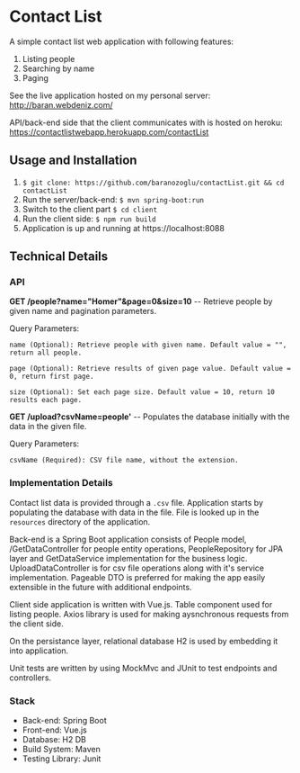 
# Contact List
A simple contact list web application with following features:

  
1. Listing people
2. Searching by name
3. Paging

See the live application hosted on my personal server: http://baran.webdeniz.com/

API/back-end side that the client communicates with is hosted on heroku: https://contactlistwebapp.herokuapp.com/contactList


## Usage and Installation

1. `$ git clone: https://github.com/baranozoglu/contactList.git && cd contactList`
2. Run the server/back-end: `$ mvn spring-boot:run`
3. Switch to the client part `$ cd client`
4. Run the client side: `$ npm run build`
5. Application is up and running at https://localhost:8088


## Technical Details

### API

**GET /people?name="Homer"&page=0&size=10** -- Retrieve people by given name and pagination parameters.

Query Parameters:

	name (Optional): Retrieve people with given name. Default value = "", return all people.

	page (Optional): Retrieve results of given page value. Default value = 0, return first page.

	size (Optional): Set each page size. Default value = 10, return 10 results each page.


**GET /upload?csvName=people'** -- Populates the database initially with the data in the given file.

Query Parameters:

	csvName (Required): CSV file name, without the extension.


### Implementation Details

Contact list data is provided through a `.csv` file. Application starts by populating the database with data in the file. File is looked up in the `resources` directory of the application. 

Back-end is a Spring Boot application consists of People model, /GetDataController for people entity operations, PeopleRepository for JPA layer and GetDataService implementation for the business logic. UploadDataController is for csv file operations along with it's service implementation. Pageable DTO is preferred for making the app easily extensible in the future with additional endpoints.

Client side application is written with Vue.js. Table component used for listing people. Axios library is used for making aysnchronous requests from the client side.

On the persistance layer, relational database H2 is used by embedding it into application. 

Unit tests are written by using MockMvc and JUnit to test endpoints and controllers.

### Stack

* Back-end: Spring Boot
* Front-end: Vue.js
* Database: H2 DB
* Build System: Maven
* Testing Library: Junit